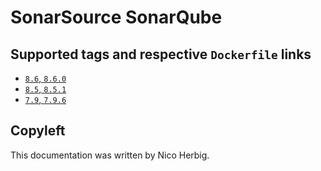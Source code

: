 # SonarSource SonarQube

## Supported tags and respective `Dockerfile` links

 * [`8.6`, `8.6.0`](https://github.com/nicoherbigio/docker-sonarsource-sonarqube/blob/master/8.6/debian/default/Dockerfile)
 * [`8.5`, `8.5.1`](https://github.com/nicoherbigio/docker-sonarsource-sonarqube/blob/master/8.5/debian/default/Dockerfile)
 * [`7.9`, `7.9.6`](https://github.com/nicoherbigio/docker-sonarsource-sonarqube/blob/master/7.9/debian/default/Dockerfile)

## Copyleft

This documentation was written by Nico Herbig.
